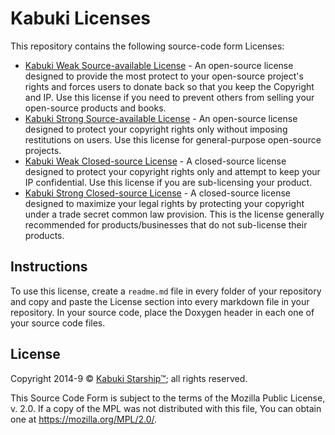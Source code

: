 # Kabuki Licenses

This repository contains the following source-code form Licenses:

* [Kabuki Weak Source-available License](./source.available.weak.md) - An open-source license designed to provide the most protect to your open-source project's rights and forces users to donate back so that you keep the Copyright and IP. Use this license if you need to prevent others from selling your open-source products and books.
* [Kabuki Strong Source-available License](./source.available.strong.md) - An open-source license designed to protect your copyright rights only without imposing restitutions on users. Use this license for general-purpose open-source projects.
* [Kabuki Weak Closed-source License](./source.closed.weak.md) - A closed-source license designed to protect your copyright rights only and attempt to keep your IP confidential. Use this license if you are sub-licensing your product.
* [Kabuki Strong Closed-source License](./source.closed.strong.md) - A closed-source license designed to maximize your legal rights by protecting your copyright under a trade secret common law provision. This is the license generally recommended for products/businesses that do not sub-license their products.

## Instructions

To use this license, create a `readme.md` file in every folder of your repository and copy and paste the License section into every markdown file in your repository. In your source code, place the Doxygen header in each one of your source code files.

## License

Copyright 2014-9 © [Kabuki Starship™](https://kabukistarship.com); all rights reserved.

This Source Code Form is subject to the terms of the Mozilla Public License, v. 2.0. If a copy of the MPL was not distributed with this file, You can obtain one at <https://mozilla.org/MPL/2.0/>.

